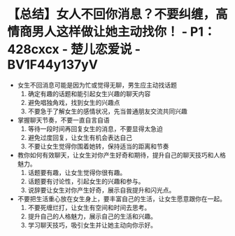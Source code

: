 # 【总结】女人不回你消息？不要纠缠，高情商男人这样做让她主动找你！ - P1：428cxcx - 楚儿恋爱说 - BV1F44y137yV

-   女生不回消息可能是因为忙或觉得无聊，男生应主动找话题
    1.  确定有趣的话题和能引起女生兴趣的聊天内容
    2.  避免唱独角戏，找到女生的兴趣点
    3.  不要急于了解女生的感情状况，先当普通朋友交流共同兴趣
-   掌握聊天节奏，不要一直自言自语
    1.  等待一段时间再回复女生的消息，不要显得太急迫
    2.  避免过度回复，让女生有机会表达自己
    3.  不要让女生觉得你围着她转，保持适当的距离和节奏
-   教你如何有效聊天，让女生对你产生好奇和期待，提升自己的聊天技巧和人格魅力。
    1.  话题要有趣，让女生觉得你很有趣。
    2.  话题要有讨论性，引起女生的兴趣和参与。
    3.  说辞要让女生对你产生好奇，展示自我提升和闪光点。
-   不要把生活重心放在女生身上，要丰富自己的生活，让女生愿意跟你在一起。
    1.  不要死缠烂打，让女生有空间和时间去思考。
    2.  提升自己的人格魅力，展示自己的生活和兴趣。
    3.  学习聊天技巧，吸引女生并让她主动向你示好。